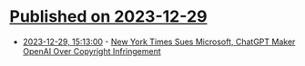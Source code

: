 # [Published on 2023-12-29](index.md)

* [2023-12-29, 15:13:00](https://soylentnews.org/article.pl?sid=23/12/28/2310243&from=rss) - [New York Times Sues Microsoft, ChatGPT Maker OpenAI Over Copyright Infringement](https://soylentnews.org/article.pl?sid=23/12/28/2310243&from=rss)
